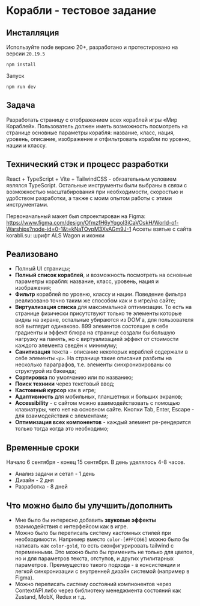 # Корабли - тестовое задание

## Инсталляция

Используйте node версию 20+, разработано и протестировано на версии `20.19.5`

```
npm install
```

Запуск

```
npm run dev
```

## Задача

Разработать страницу с отображением всех кораблей игры «Мир Кораблей». Пользователь должен иметь возможность посмотреть на странице основные параметры корабля: название, класс, нация, уровень, описание, изображение и отфильтровать корабли по уровню, нации и классу.

## Технический стэк и процесс разработки

React + TypeScript + Vite + TailwindCSS - обязательным условием являлся TypeScript. Остальные инструменты были выбраны в связи с возможностью масштабирования при необходимости, скоростью и удобством разработки, а также с моим опытом работы с этими инструментами.

Первоначальный макет был спроектирован на Figma: https://www.figma.com/design/OfmzfH6yYqgol3iCaVOskH/World-of-Warships?node-id=0-1&t=kNaTOvpM3XvAGm9J-1
Ассеты взятые с сайта korabli.su: шрифт ALS Wagon и иконки

## Реализовано

- Полный UI cтраницы;
- **Полный список кораблей**, и возможность посмотреть на основные параметры корабля: название, класс, уровень, нация и изображения;
- **Фильтр** кораблей по уровню, классу и нации. Поведение фильтра реализовано точно таким же способом как и в игре/на сайте;
- **Виртуализация списка** для максимальной оптимизации. То есть на странице физически присутствуют только те элементы которые видны на экране, остальные убираются из DOM'a, для пользователя всё выглядит одинаково. 899 элементов состоящие в себе градиенты и эффект блюра на странице создали бы большую нагрузку на память, но с виртуализацией эффект от стоимости каждого элемента сведён к минимуму;
- **Санитизация** текста - описание некоторых кораблей содержали в себе элементы `<p>`. На странице такие описания разбиты на несколько параграфов, т.е. элементы синхронизированы со структурой из бэкенда;
- **Сортировка** по умолчанию или по названию;
- **Поиск техники** через текстовый ввод;
- **Кастомный курсор** как в игре;
- **Адаптивность** для мобильных, планшетных и больших экранов;
- **Accessibility** - с сайтом можно взаимодействовать с помощью клавиатуры, чего нет на основном сайте. Кнопки Tab, Enter, Escape - для взаимодействия с элементами;
- **Оптимизация всех компонентов** - каждый элемент ре-рендерится только тогда когда это необходимо;

## Временные сроки

Начало 6 сентября - конец 15 сентября. В день уделялось 4-8 часов.

- Анализ задачи и сетап - 1 день
- Дизайн - 2 дня
- Разработка - 8 дней

## Что можно было бы улучшить/дополнить

- Мне было бы интересно добавить **звуковые эффекты** взаимодействия с интерфейсом как в игре.
- Можно было бы переписать систему кастомных стилей при необходимости. Например вместо `color-[#FFCC66]` можно было бы написать как `color-gold`, то есть сконфигурировать tailwind с переменными. Это можно было бы применить не только для цветов, но и для параметров текста, отступов, и других утилитарных параметров. Преимущество такого подхода - в консистенции и легкой синхронизации с внутренней дизайн системой (например в Figma).
- Можно переписать систему состояний компнонентов через ContextAPI либо через библиотеку менеджмента состояний как Zustand, MobX, Redux и т.д.
